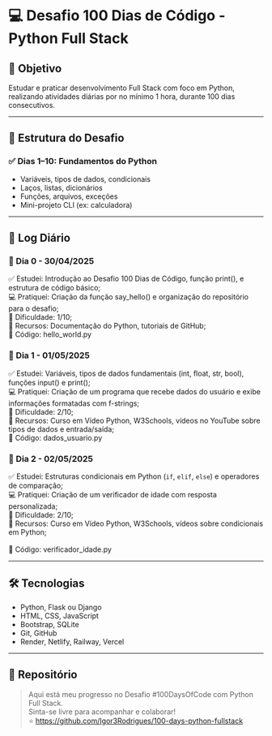 # 💻 Desafio 100 Dias de Código - Python Full Stack

## 🎯 Objetivo

Estudar e praticar desenvolvimento Full Stack com foco em Python, realizando atividades diárias por no mínimo 1 hora, durante 100 dias consecutivos.

---

## 📅 Estrutura do Desafio

### ✅ Dias 1–10: Fundamentos do Python

- Variáveis, tipos de dados, condicionais
- Laços, listas, dicionários
- Funções, arquivos, exceções
- Mini-projeto CLI (ex: calculadora)

---

## 📝 Log Diário

### 📅 Dia 0 - 30/04/2025

✅ Estudei: Introdução ao Desafio 100 Dias de Código, função print(), e estrutura de código básico;<br>
💻 Pratiquei: Criação da função say_hello() e organização do repositório para o desafio;<br>
🧠 Dificuldade: 1/10;<br>
📘 Recursos: Documentação do Python, tutoriais de GitHub;<br>
📂 Código: hello_world.py

### 📅 Dia 1 - 01/05/2025

✅ Estudei: Variáveis, tipos de dados fundamentais (int, float, str, bool), funções input() e print();<br>
💻 Pratiquei: Criação de um programa que recebe dados do usuário e exibe informações formatadas com f-strings;<br>
🧠 Dificuldade: 2/10;<br>
📘 Recursos: Curso em Vídeo Python, W3Schools, vídeos no YouTube sobre tipos de dados e entrada/saída;<br>
📂 Código: dados_usuario.py

### 📅 Dia 2 - 02/05/2025 
 
✅ Estudei: Estruturas condicionais em Python (`if`, `elif`, `else`) e operadores de comparação;<br>
💻 Pratiquei: Criação de um verificador de idade com resposta personalizada;<br>
🧠 Dificuldade: 2/10;<br>
📘 Recursos: Curso em Vídeo Python, W3Schools, vídeos sobre condicionais em Python;<br>  
📂 Código: verificador_idade.py  

---

## 🛠️ Tecnologias

- Python, Flask ou Django
- HTML, CSS, JavaScript
- Bootstrap, SQLite
- Git, GitHub
- Render, Netlify, Railway, Vercel

---

## 🚀 Repositório

> Aqui está meu progresso no Desafio #100DaysOfCode com Python Full Stack.  
> Sinta-se livre para acompanhar e colaborar!  
> ⭐️ https://github.com/Igor3Rodrigues/100-days-python-fullstack
